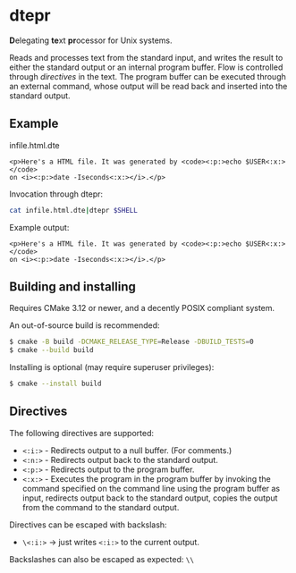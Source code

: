 # dtepr

**D**elegating **te**xt **pr**ocessor for Unix systems. 

Reads and processes text from the standard input, and writes the result to
either the standard output or an internal program buffer. Flow is controlled
through _directives_ in the text. The program buffer can be executed through an
external command, whose output will be read back and inserted into the standard
output.

## Example

infile.html.dte
```
<p>Here's a HTML file. It was generated by <code><:p:>echo $USER<:x:></code>
on <i><:p:>date -Iseconds<:x:></i>.</p>
```

Invocation through dtepr:

```sh
cat infile.html.dte|dtepr $SHELL
```

Example output:

```
<p>Here's a HTML file. It was generated by <code><:p:>echo $USER<:x:></code>
on <i><:p:>date -Iseconds<:x:></i>.</p>
```

## Building and installing

Requires CMake 3.12 or newer, and a decently POSIX compliant system.

An out-of-source build is recommended:

```sh
$ cmake -B build -DCMAKE_RELEASE_TYPE=Release -DBUILD_TESTS=0
$ cmake --build build
```

Installing is optional (may require superuser privileges):

```sh
$ cmake --install build
```

## Directives

The following directives are supported:

* `<:i:>` - Redirects output to a null buffer. (For comments.)
* `<:n:>` - Redirects output back to the standard output.
* `<:p:>` - Redirects output to the program buffer.
* `<:x:>` - Executes the program in the program buffer by invoking the command
  specified on the command line using the program buffer as input, redirects
  output back to the standard output, copies the output from the command to
  the standard output.

Directives can be escaped with backslash:

* `\<:i:>` -> just writes `<:i:>` to the current output.

Backslashes can also be escaped as expected: `\\`
